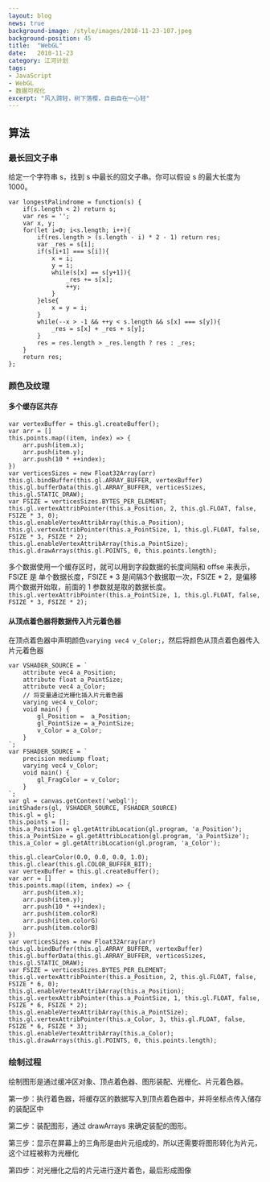 ```yaml
---
layout: blog
news: true
background-image: /style/images/2018-11-23-107.jpeg
background-position: 45
title:  "WebGL"
date:   2018-11-23
category: 江河计划
tags:
- JavaScript
- WebGL
- 数据可视化
excerpt: "风入蹄轻，树下落樱，自由自在一心轻"
---
```


## 算法
### 最长回文子串

给定一个字符串 s，找到 s 中最长的回文子串。你可以假设 s 的最大长度为 1000。

```
var longestPalindrome = function(s) {
    if(s.length < 2) return s;
    var res = '';
    var x, y;
    for(let i=0; i<s.length; i++){
        if(res.length > (s.length - i) * 2 - 1) return res;
        var _res = s[i];
        if(s[i+1] === s[i]){
            x = i;
            y = i;
            while(s[x] == s[y+1]){
                _res += s[x];
                ++y;
            }
        }else{
            x = y = i;
        }
        while(--x > -1 && ++y < s.length && s[x] === s[y]){
            _res = s[x] + _res + s[y];
        }
        res = res.length > _res.length ? res : _res;
    }
    return res;
};
```

### 颜色及纹理
#### 多个缓存区共存
```
var vertexBuffer = this.gl.createBuffer();
var arr = []
this.points.map((item, index) => {
    arr.push(item.x);
    arr.push(item.y);
    arr.push(10 * ++index);
})
var verticesSizes = new Float32Array(arr)
this.gl.bindBuffer(this.gl.ARRAY_BUFFER, vertexBuffer)
this.gl.bufferData(this.gl.ARRAY_BUFFER, verticesSizes, this.gl.STATIC_DRAW);
var FSIZE = verticesSizes.BYTES_PER_ELEMENT;
this.gl.vertexAttribPointer(this.a_Position, 2, this.gl.FLOAT, false, FSIZE * 3, 0);
this.gl.enableVertexAttribArray(this.a_Position);
this.gl.vertexAttribPointer(this.a_PointSize, 1, this.gl.FLOAT, false, FSIZE * 3, FSIZE * 2);
this.gl.enableVertexAttribArray(this.a_PointSize);
this.gl.drawArrays(this.gl.POINTS, 0, this.points.length);
```
多个数据使用一个缓存区时，就可以用到字段数据的长度间隔和 offse 来表示，FSIZE 是 单个数据长度，FSIZE * 3 是间隔3个数据取一次，FSIZE * 2，是偏移两个数据开始取，前面的 1 参数就是取的数据长度。`this.gl.vertexAttribPointer(this.a_PointSize, 1, this.gl.FLOAT, false, FSIZE * 3, FSIZE * 2);`

#### 从顶点着色器将数据传入片元着色器
在顶点着色器中声明颜色`varying vec4 v_Color;`，然后将颜色从顶点着色器传入片元着色器
```
var VSHADER_SOURCE = `
    attribute vec4 a_Position;
    attribute float a_PointSize;
    attribute vec4 a_Color;
    // 将变量通过光栅化插入片元着色器
    varying vec4 v_Color;
    void main() {
        gl_Position =  a_Position;
        gl_PointSize = a_PointSize;
        v_Color = a_Color;
    }
`;
var FSHADER_SOURCE = `
    precision mediump float;
    varying vec4 v_Color;
    void main() {
        gl_FragColor = v_Color;
    }
`;
var gl = canvas.getContext('webgl');
initShaders(gl, VSHADER_SOURCE, FSHADER_SOURCE)
this.gl = gl;
this.points = [];
this.a_Position = gl.getAttribLocation(gl.program, 'a_Position');
this.a_PointSize = gl.getAttribLocation(gl.program, 'a_PointSize');
this.a_Color = gl.getAttribLocation(gl.program, 'a_Color');

this.gl.clearColor(0.0, 0.0, 0.0, 1.0);
this.gl.clear(this.gl.COLOR_BUFFER_BIT);
var vertexBuffer = this.gl.createBuffer();
var arr = []
this.points.map((item, index) => {
    arr.push(item.x);
    arr.push(item.y);
    arr.push(10 * ++index);
    arr.push(item.colorR)
    arr.push(item.colorG)
    arr.push(item.colorB)
})
var verticesSizes = new Float32Array(arr)
this.gl.bindBuffer(this.gl.ARRAY_BUFFER, vertexBuffer)
this.gl.bufferData(this.gl.ARRAY_BUFFER, verticesSizes, this.gl.STATIC_DRAW);
var FSIZE = verticesSizes.BYTES_PER_ELEMENT;
this.gl.vertexAttribPointer(this.a_Position, 2, this.gl.FLOAT, false, FSIZE * 6, 0);
this.gl.enableVertexAttribArray(this.a_Position);
this.gl.vertexAttribPointer(this.a_PointSize, 1, this.gl.FLOAT, false, FSIZE * 6, FSIZE * 2);
this.gl.enableVertexAttribArray(this.a_PointSize);
this.gl.vertexAttribPointer(this.a_Color, 3, this.gl.FLOAT, false, FSIZE * 6, FSIZE * 3);
this.gl.enableVertexAttribArray(this.a_Color);
this.gl.drawArrays(this.gl.POINTS, 0, this.points.length);
```

### 绘制过程

绘制图形是通过缓冲区对象、顶点着色器、图形装配、光栅化、片元着色器。

第一步：执行着色器，将缓存区的数据写入到顶点着色器中，并将坐标点传入储存的装配区中

第二步：装配图形，通过 drawArrays 来确定装配的图形。

第三步：显示在屏幕上的三角形是由片元组成的，所以还需要将图形转化为片元，这个过程被称为光栅化

第四步：对光栅化之后的片元进行逐片着色，最后形成图像